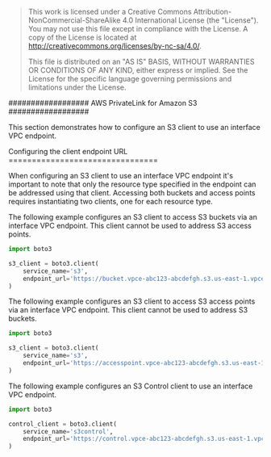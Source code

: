 > This work is licensed under a Creative Commons
> Attribution-NonCommercial-ShareAlike 4.0 International License (the
> \"License\"). You may not use this file except in compliance with the
> License. A copy of the License is located at
> <http://creativecommons.org/licenses/by-nc-sa/4.0/>.
>
> This file is distributed on an \"AS IS\" BASIS, WITHOUT WARRANTIES OR
> CONDITIONS OF ANY KIND, either express or implied. See the License for
> the specific language governing permissions and limitations under the
> License.

\################## AWS PrivateLink for Amazon S3 \##################

This section demonstrates how to configure an S3 client to use an
interface VPC endpoint.

Configuring the client endpoint URL ================================

When configuring an S3 client to use an interface VPC endpoint it\'s
important to note that only the resource type specified in the endpoint
can be addressed using that client. Accessing both buckets and access
points requires instantiating two clients, one for each resource type.

The following example configures an S3 client to access S3 buckets via
an interface VPC endpoint. This client cannot be used to address S3
access points.

``` python
import boto3

s3_client = boto3.client(
    service_name='s3',
    endpoint_url='https://bucket.vpce-abc123-abcdefgh.s3.us-east-1.vpce.amazonaws.com'
)
```

The following example configures an S3 client to access S3 access points
via an interface VPC endpoint. This client cannot be used to address S3
buckets.

``` python
import boto3

s3_client = boto3.client(
    service_name='s3',
    endpoint_url='https://accesspoint.vpce-abc123-abcdefgh.s3.us-east-1.vpce.amazonaws.com'
)
```

The following example configures an S3 Control client to use an
interface VPC endpoint.

``` python
import boto3

control_client = boto3.client(
    service_name='s3control',
    endpoint_url='https://control.vpce-abc123-abcdefgh.s3.us-east-1.vpce.amazonaws.com'
)
```
